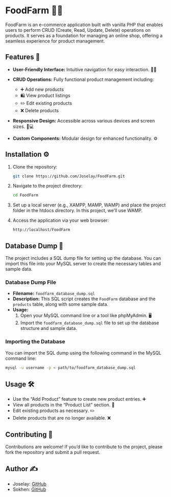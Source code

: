 # FoodFarm 🥕🛒

FoodFarm is an e-commerce application built with vanilla PHP that enables users to perform CRUD (Create, Read, Update, Delete) operations on products. It serves as a foundation for managing an online shop, offering a seamless experience for product management.

## Features 🌟

- **User-Friendly Interface:** Intuitive navigation for easy interaction. 👩‍💻
- **CRUD Operations:** Fully functional product management including:

  - ➕ Add new products
  - 🛍️ View product listings
  - ✏️ Edit existing products
  - ❌ Delete products

- **Responsive Design:** Accessible across various devices and screen sizes. 📱💻
- **Custom Components:** Modular design for enhanced functionality. ⚙️

## Installation ⚙️

1. Clone the repository:

   ```bash
   git clone https://github.com/Joselay/FoodFarm.git
   ```

2. Navigate to the project directory:

   ```bash
   cd FoodFarm
   ```

3. Set up a local server (e.g., XAMPP, MAMP, WAMP) and place the project folder in the htdocs directory. In this project, we'll use WAMP.
4. Access the application via your web browser:

   ```bash
   http://localhost/FoodFarm
   ```

## Database Dump 💾

The project includes a SQL dump file for setting up the database. You can import this file into your MySQL server to create the necessary tables and sample data.

### Database Dump File

- **Filename:** `foodfarm_database_dump.sql`
- **Description:** This SQL script creates the `FoodFarm` database and the `products` table, along with some sample data.
- **Usage:**
  1. Open your MySQL command line or a tool like phpMyAdmin. 🖥️
  2. Import the `foodfarm_database_dump.sql` file to set up the database structure and sample data.

### Importing the Database

You can import the SQL dump using the following command in the MySQL command line:

```bash
mysql -u username -p < path/to/foodfarm_database_dump.sql
```

## Usage 🛠️

- Use the “Add Product” feature to create new product entries. ➕
- View all products in the “Product List” section. 🛒
- Edit existing products as necessary. ✏️
- Delete products that are no longer available. ❌

## Contributing 🤝

Contributions are welcome! If you’d like to contribute to the project, please fork the repository and submit a pull request.

## Author ✍️

- Joselay: [GitHub](https://github.com/Joselay)
- Sokhen: [GitHub](https://github.com/simsokhen70)
